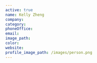 ```yaml
---
active: true
name: Kelly Zheng
company:
category:
phoneOffice:
email:
image_path:
color:
website:
profile_image_path: /images/person.png
---
```

